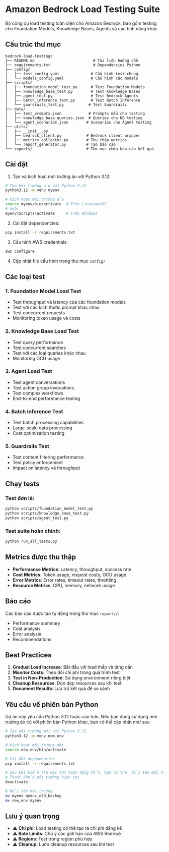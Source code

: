# Amazon Bedrock Load Testing Suite

Bộ công cụ load testing toàn diện cho Amazon Bedrock, bao gồm testing cho Foundation Models, Knowledge Bases, Agents và các tính năng khác.

## Cấu trúc thư mục

```
bedrock-load-testing/
├── README.md                          # Tài liệu hướng dẫn
├── requirements.txt                   # Dependencies Python
├── config/
│   ├── test_config.yaml              # Cấu hình test chung
│   └── models_config.yaml            # Cấu hình các models
├── scripts/
│   ├── foundation_model_test.py      # Test Foundation Models
│   ├── knowledge_base_test.py        # Test Knowledge Bases
│   ├── agent_test.py                 # Test Bedrock Agents
│   ├── batch_inference_test.py       # Test Batch Inference
│   └── guardrails_test.py           # Test Guardrails
├── data/
│   ├── test_prompts.json            # Prompts mẫu cho testing
│   ├── knowledge_base_queries.json  # Queries cho KB testing
│   └── agent_scenarios.json        # Scenarios cho Agent testing
├── utils/
│   ├── __init__.py
│   ├── bedrock_client.py           # Bedrock client wrapper
│   ├── metrics_collector.py        # Thu thập metrics
│   └── report_generator.py         # Tạo báo cáo
└── reports/                        # Thư mục chứa báo cáo kết quả

```

## Cài đặt

1. Tạo và kích hoạt môi trường ảo với Python 3.12:
```bash
# Tạo môi trường ảo với Python 3.12
python3.12 -m venv myenv

# Kích hoạt môi trường ảo
source myenv/bin/activate  # Trên Linux/macOS
# hoặc
myenv\Scripts\activate     # Trên Windows
```

2. Cài đặt dependencies:
```bash
pip install -r requirements.txt
```

3. Cấu hình AWS credentials:
```bash
aws configure
```

4. Cập nhật file cấu hình trong thư mục `config/`

## Các loại test

### 1. Foundation Model Load Test
- Test throughput và latency của các foundation models
- Test với các kích thước prompt khác nhau
- Test concurrent requests
- Monitoring token usage và costs

### 2. Knowledge Base Load Test
- Test query performance
- Test concurrent searches
- Test với các loại queries khác nhau
- Monitoring OCU usage

### 3. Agent Load Test
- Test agent conversations
- Test action group invocations
- Test complex workflows
- End-to-end performance testing

### 4. Batch Inference Test
- Test batch processing capabilities
- Large-scale data processing
- Cost optimization testing

### 5. Guardrails Test
- Test content filtering performance
- Test policy enforcement
- Impact on latency và throughput

## Chạy tests

### Test đơn lẻ:
```bash
python scripts/foundation_model_test.py
python scripts/knowledge_base_test.py
python scripts/agent_test.py
```

### Test suite hoàn chỉnh:
```bash
python run_all_tests.py
```

## Metrics được thu thập

- **Performance Metrics**: Latency, throughput, success rate
- **Cost Metrics**: Token usage, request costs, OCU usage
- **Error Metrics**: Error rates, timeout rates, throttling
- **Resource Metrics**: CPU, memory, network usage

## Báo cáo

Các báo cáo được tạo tự động trong thư mục `reports/`:
- Performance summary
- Cost analysis
- Error analysis
- Recommendations

## Best Practices

1. **Gradual Load Increase**: Bắt đầu với load thấp và tăng dần
2. **Monitor Costs**: Theo dõi chi phí trong quá trình test
3. **Test in Non-Production**: Sử dụng environment riêng biệt
4. **Cleanup Resources**: Dọn dẹp resources sau khi test
5. **Document Results**: Lưu trữ kết quả để so sánh

## Yêu cầu về phiên bản Python

Dự án này yêu cầu Python 3.12 hoặc cao hơn. Nếu bạn đang sử dụng môi trường ảo cũ với phiên bản Python khác, bạn có thể cập nhật như sau:

```bash
# Tạo môi trường mới với Python 3.12
python3.12 -m venv new_env

# Kích hoạt môi trường mới
source new_env/bin/activate

# Cài đặt dependencies
pip install -r requirements.txt

# Sau khi kiểm tra mọi thứ hoạt động tốt, bạn có thể đổi tên môi trường
# Thoát khỏi môi trường hiện tại
deactivate

# Đổi tên môi trường
mv myenv myenv_old_backup
mv new_env myenv
```

## Lưu ý quan trọng

- ⚠️ **Chi phí**: Load testing có thể tạo ra chi phí đáng kể
- ⚠️ **Rate Limits**: Chú ý các giới hạn của AWS Bedrock
- ⚠️ **Regions**: Test trong region phù hợp
- ⚠️ **Cleanup**: Luôn cleanup resources sau khi test
